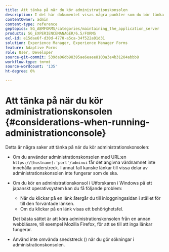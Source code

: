 ```yaml
---
title: Att tänka på när du kör administrationskonsolen
description: I det här dokumentet visas några punkter som du bör tänka på när du kör administrationskonsolen.
contentOwner: admin
content-type: reference
geptopics: SG_AEMFORMS/categories/maintaining_the_application_server
products: SG_EXPERIENCEMANAGER/6.5/FORMS
exl-id: e15dae6f-d30d-4770-a5ca-34f522a01d31
solution: Experience Manager, Experience Manager Forms
feature: Adaptive Forms
role: User, Developer
source-git-commit: 539da06db98395ae6eaee8103a3e4b31204abbb8
workflow-type: tm+mt
source-wordcount: '135'
ht-degree: 0%

---
```


# Att tänka på när du kör administrationskonsolen {#considerations-when-running-administrationconsole}

Detta är några saker att tänka på när du kör administrationskonsolen:

* Om du använder administrationskonsolen med URL:en `https://[hostname]:'port'/adminui` får det angivna värdnamnet inte innehålla understreck. I annat fall kanske länkar till vissa delar av administrationskonsolen inte fungerar som de ska.
* Om du kör en administrationskonsol i Utforskaren i Windows på ett japanskt operativsystem kan du få följande problem:

   * När du klickar på en länk återgår du till inloggningssidan i stället för till den förväntade länken.
   * Om du klickar på en länk visas ett behörighetsfel.

  Det bästa sättet är att köra administrationskonsolen från en annan webbläsare, till exempel Mozilla Firefox, för att se till att inga länkar fungerar.

* Använd inte omvända snedstreck () när du gör sökningar i administrationskonsolen.
